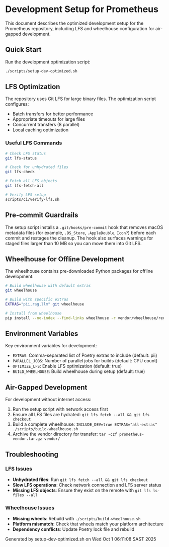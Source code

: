 # Development Setup for Prometheus

This document describes the optimized development setup for the Prometheus repository,
including LFS and wheelhouse configuration for air-gapped development.

## Quick Start

Run the development optimization script:

```bash
./scripts/setup-dev-optimized.sh
```

## LFS Optimization

The repository uses Git LFS for large binary files. The optimization script configures:

- Batch transfers for better performance
- Appropriate timeouts for large files
- Concurrent transfers (8 parallel)
- Local caching optimization

### Useful LFS Commands

```bash
# Check LFS status
git lfs-status

# Check for unhydrated files
git lfs-check

# Fetch all LFS objects
git lfs-fetch-all

# Verify LFS setup
scripts/ci/verify-lfs.sh
```

## Pre-commit Guardrails

The setup script installs a `.git/hooks/pre-commit` hook that removes
macOS metadata files (for example, `.DS_Store`, `.AppleDouble`, `Icon?`)
before each commit and restages the cleanup. The hook also surfaces
warnings for staged files larger than 10 MB so you can move them into
Git LFS.

## Wheelhouse for Offline Development

The wheelhouse contains pre-downloaded Python packages for offline development:

```bash
# Build wheelhouse with default extras
git wheelhouse

# Build with specific extras
EXTRAS="pii,rag,llm" git wheelhouse

# Install from wheelhouse
pip install --no-index --find-links wheelhouse -r vendor/wheelhouse/requirements.txt
```

## Environment Variables

Key environment variables for development:

- `EXTRAS`: Comma-separated list of Poetry extras to include (default: pii)
- `PARALLEL_JOBS`: Number of parallel jobs for builds (default: CPU count)
- `OPTIMIZE_LFS`: Enable LFS optimization (default: true)
- `BUILD_WHEELHOUSE`: Build wheelhouse during setup (default: true)

## Air-Gapped Development

For development without internet access:

1. Run the setup script with network access first
2. Ensure all LFS files are hydrated: `git lfs fetch --all && git lfs checkout`
3. Build a complete wheelhouse: `INCLUDE_DEV=true EXTRAS="all-extras" ./scripts/build-wheelhouse.sh`
4. Archive the vendor directory for transfer: `tar -czf prometheus-vendor.tar.gz vendor/`

## Troubleshooting

### LFS Issues

- **Unhydrated files**: Run `git lfs fetch --all && git lfs checkout`
- **Slow LFS operations**: Check network connection and LFS server status
- **Missing LFS objects**: Ensure they exist on the remote with `git lfs ls-files --all`

### Wheelhouse Issues

- **Missing wheels**: Rebuild with `./scripts/build-wheelhouse.sh`
- **Platform mismatch**: Check that wheels match your platform architecture
- **Dependency conflicts**: Update Poetry lock file and rebuild

Generated by setup-dev-optimized.sh on Wed Oct 1 06:11:08 SAST 2025
